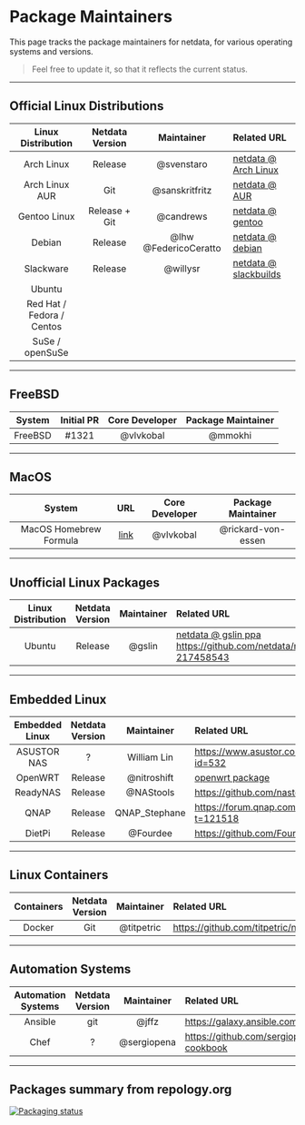 # Package Maintainers

This page tracks the package maintainers for netdata, for various operating systems and versions.

> Feel free to update it, so that it reflects the current status.


---

## Official Linux Distributions

| Linux Distribution | Netdata Version | Maintainer | Related URL |
| :-: | :-: | :-: | :-- |
| Arch Linux | Release | @svenstaro | [netdata @ Arch Linux](https://www.archlinux.org/packages/community/x86_64/netdata/) |
| Arch Linux AUR | Git | @sanskritfritz | [netdata @ AUR](https://aur.archlinux.org/packages/netdata-git/) |
| Gentoo Linux | Release + Git | @candrews | [netdata @ gentoo](https://github.com/gentoo/gentoo/tree/master/net-analyzer/netdata) |
| Debian | Release | @lhw @FedericoCeratto | [netdata @ debian](http://salsa.debian.org/debian/netdata) |
| Slackware | Release | @willysr | [netdata @ slackbuilds](https://slackbuilds.org/repository/14.2/system/netdata/)
| Ubuntu |  |  |  |
| Red Hat / Fedora / Centos |  |  |  |
| SuSe / openSuSe |  |  |  |

---
## FreeBSD

| System | Initial PR | Core Developer | Package Maintainer
|:-:|:-:|:-:|:-:|
FreeBSD|#1321|@vlvkobal|@mmokhi

---
## MacOS

| System | URL | Core Developer | Package Maintainer
|:-:|:-:|:-:|:-:|
MacOS Homebrew Formula|[link](https://github.com/Homebrew/homebrew-core/blob/master/Formula/netdata.rb)|@vlvkobal|@rickard-von-essen

---
## Unofficial Linux Packages

| Linux Distribution | Netdata Version | Maintainer | Related URL |
| :-: | :-: | :-: | :-- |
| Ubuntu | Release | @gslin | [netdata @ gslin ppa](https://launchpad.net/~gslin/+archive/ubuntu/netdata) https://github.com/netdata/netdata/issues/69#issuecomment-217458543 |

---
## Embedded Linux

| Embedded Linux | Netdata Version | Maintainer | Related URL |
| :-: | :-: | :-: | :-- |
| ASUSTOR NAS | ? | William Lin | https://www.asustor.com/apps/app_detail?id=532 |
| OpenWRT | Release | @nitroshift | [openwrt package](https://github.com/openwrt/packages/tree/master/admin/netdata) |
| ReadyNAS | Release | @NAStools | https://github.com/nastools/netdata |
| QNAP | Release | QNAP_Stephane | https://forum.qnap.com/viewtopic.php?t=121518 |
| DietPi | Release | @Fourdee | https://github.com/Fourdee/DietPi |

---
## Linux Containers

| Containers | Netdata Version | Maintainer | Related URL |
| :-: | :-: | :-: | :-- |
| Docker | Git | @titpetric | https://github.com/titpetric/netdata |

---
## Automation Systems

| Automation Systems | Netdata Version | Maintainer | Related URL |
| :-: | :-: | :-: | :-- |
| Ansible | git | @jffz | https://galaxy.ansible.com/jffz/netdata/ |
| Chef | ? | @sergiopena | https://github.com/sergiopena/netdata-cookbook |

---
## Packages summary from repology.org

[![Packaging status](https://repology.org/badge/vertical-allrepos/netdata.svg)](https://repology.org/metapackage/netdata/versions)
